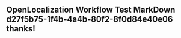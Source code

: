 <properties
ms.topic="hero-topic"
ms.test1="hero-topic"
ms.test2="test"/>

## OpenLocalization Workflow Test MarkDown d27f5b75-1f4b-4a4b-80f2-8f0d84e40e06 thanks!
<!--HONumber=Mar16_HO2-->
